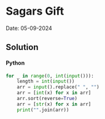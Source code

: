 
# Sagars Gift

Date: 05-09-2024

## Solution
#### Python
```python
for _ in range(0, int(input())):
    length = int(input())
    arr = input().replace(" ", "")
    arr = [int(x) for x in arr]
    arr.sort(reverse=True)
    arr = [str(x) for x in arr]
    print("".join(arr))
```
        